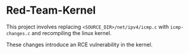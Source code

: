 # Red-Team-Kernel

This project involves replacing `<SOURCE_DIR>/net/ipv4/icmp.c` with `icmp-changes.c` and recompiling the linux kernel. 

These changes introduce an RCE vulnerability in the kernel.
